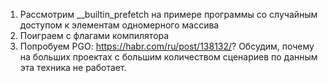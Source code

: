 1) Рассмотрим __builtin_prefetch на примере программы со случайным доступом к элементам одномерного массива
2) Поиграем с флагами компилятора
2) Попробуем PGO: https://habr.com/ru/post/138132/? Обсудим, почему на больших проектах с большим количеством сценариев по данным эта техника не работает.
